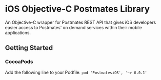 # iOS Objective-C Postmates Library
An Objective-C wrapper for Postmates REST API that gives iOS developers easier access to Postmates' on demand services within their mobile applications.

## Getting Started
### CocoaPods
Add the following line to your Podfile:
`pod 'PostmatesiOS', '~> 0.0.1'`
